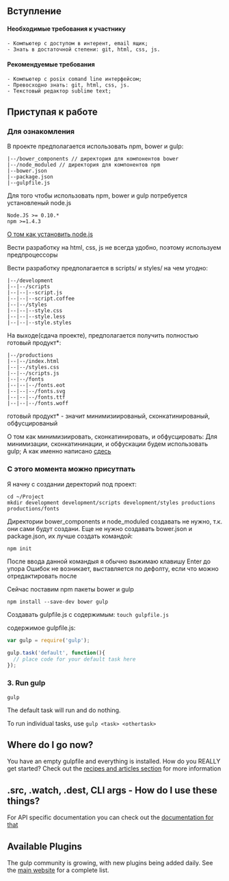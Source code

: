 ## Вступление

#### Необходимые требования к участнику
	- Компьютер с доступом в интерент, email ящик;
	- Знать в достаточной степени: git, html, css, js.

#### Рекомендуемые требования
	- Компьютер с posix comand line интерфейсом;
	- Превосходно знать: git, html, css, js.
	- Текстовый редактор sublime text;

## Приступая к работе

### Для ознакомления
В проекте предполагается использовать npm, bower и gulp:
```
|--/bower_components // директория для компонентов bower
|--/node_moduled // директория для компонентов npm
|--bower.json
|--package.json
|--gulpfile.js
```
Для того чтобы использовать npm, bower и gulp потребуется установленый node.js
```
Node.JS >= 0.10.* 
npm >=1.4.3 
````
[О том как установить node.js](https://github.com/joyent/node/wiki/Installing-Node.js-via-package-manager)

Вести разработку на html, css, js не всегда удобно, поэтому используем предпроцессоры

Вести разработку предполагается в scripts/ и styles/ на чем угодно:
```
|--/development
|--|--/scripts
|--|--|--script.js
|--|--|--script.coffee
|--|--/styles
|--|--|--style.css
|--|--|--style.less
|--|--|--style.styles
```
На выходе(сдача проекте), предполагается получить полностью готовый продукт*:
```
|--/productions
|--|--/index.html
|--|--/styles.css
|--|--/scripts.js
|--|--/fonts
|--|--|--/fonts.eot
|--|--|--/fonts.svg
|--|--|--/fonts.ttf
|--|--|--/fonts.woff
```
готовый продукт* - значит минимизиированый, сконкатинированый, обфусцированый

О том как минимизиировать, сконкатинировать, и обфусцировать:
Для минимизации, сконкатининации, и обфускации будем использовать gulp;
А как именно написано [сдесь](http://habrahabr.ru/post/208890/)

### С этого момента можно присутпать

Я начну с создании деректорий под проект:
```
cd ~/Project
mkdir development development/scripts development/styles productions productions/fonts
```
Директории bower_components и node_moduled создавать не нужно, т.к. они сами будут создани.
Еще не нужно создавать bower.json и package.json, их лучше создать командой:
```
npm init
```
После ввода данной командыя я обычно выжимаю клавишу Enter до упора
Ошибок не возникает, выставляется по дефолту, если что можно отредактировать после

Сейчас поставим npm пакеты bower и gulp
```
npm install --save-dev bower gulp
```

Создавать gulpfile.js с содержимым:
`touch gulpfile.js`

содержимое gulpfile.js:

```javascript
var gulp = require('gulp');

gulp.task('default', function(){
  // place code for your default task here
});
```

### 3. Run gulp

```
gulp
```

The default task will run and do nothing.

To run individual tasks, use `gulp <task> <othertask>`

## Where do I go now?

You have an empty gulpfile and everything is installed. How do you REALLY get started? Check out the [recipes and articles section](README.md#articles-and-recipes) for more information

## .src, .watch, .dest, CLI args - How do I use these things?

For API specific documentation you can check out the [documentation for that](API.md)

## Available Plugins

The gulp community is growing, with new plugins being added daily. See the [main website](http://gulpjs.com/) for a complete list.
